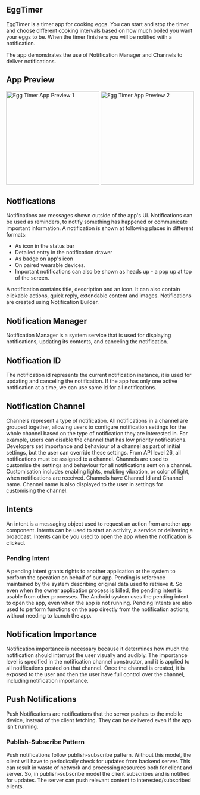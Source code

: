 ## EggTimer ##

EggTimer is a timer app for cooking eggs.
You can start and stop the timer and choose different cooking intervals based on how much boiled you
want your eggs to be. When the timer finishers you will be notified with a notification.

The app demonstrates the use of Notification Manager and Channels to deliver notifications.

## App Preview ##

<img alt="Egg Timer App Preview 1" src="https://github.com/pawanharariya/Egg-Timer/assets/43620548/591ee274-70e7-4d94-8ebb-a013da675b4c" width=250/>
<img alt="Egg Timer App Preview 2" src="https://github.com/pawanharariya/Egg-Timer/assets/43620548/46938a81-027c-4fec-96b9-a85aaeffffb6" width=250/>

## Notifications ##

Notifications are messages shown outside of the app's UI. Notifications can be used as reminders, to
notify something has happened or communicate important information. A notification is shown at
following places in different formats:

- As icon in the status bar
- Detailed entry in the notification drawer
- As badge on app's icon
- On paired wearable devices.
- Important notifications can also be shown as heads up - a pop up at top of the screen.

A notification contains title, description and an icon. It can also contain clickable actions, quick
reply, extendable content and images. Notifications are created using Notification Builder.

## Notification Manager ##

Notification Manager is a system service that is used for displaying notifications, updating its
contents, and canceling the notification.

## Notification ID ##

The notification id represents the current notification instance, it is used for updating and
canceling the notification. If the app has only one active notification at a time, we can use same
id for all notifications.

## Notification Channel ##

Channels represent a type of notification. All notifications in a channel are grouped together,
allowing users to configure notification settings for the whole channel based on the type of
notification they are interested in. For example, users can disable the channel that has low
priority notifications. Developers set importance and behaviour of a channel as part of initial
settings, but the user can override these settings. From API level 26, all notifications must be
assigned to a channel. Channels are used to customise the settings and behaviour for all
notifications sent on a channel. Customisation includes enabling lights, enabling vibration, or
color of light, when notifications are received. Channels have Channel Id and Channel name. Channel
name is also displayed to the user in settings for customising the channel.

## Intents ##

An intent is a messaging object used to request an action from another app component. Intents can be
used to start an activity, a service or delivering a broadcast. Intents can be you used to open the
app when the notification is clicked.

### Pending Intent ###

A pending intent grants rights to another application or the system to perform the operation on
behalf of our app. Pending is reference maintained by the system describing original data used to
retrieve it. So even when the owner application process is killed, the pending intent is usable from
other processes. The Android system uses the pending intent to open the app, even when the app is
not running. Pending Intents are also used to perform functions on the app directly from the
notification actions, without needing to launch the app.

## Notification Importance ##

Notification importance is necessary because it determines how much the notification should
interrupt the user visually and audibly. The importance level is specified in the notification
channel constructor, and it is applied to all notifications posted on that channel. Once the channel
is created, it is exposed to the user and then the user have full control over the channel,
including notification importance.

## Push Notifications ##

Push Notifications are notifications that the server pushes to the mobile device, instead of the
client fetching. They can be delivered even if the app isn't running.

### Publish-Subscribe Pattern ###

Push notifications follow publish-subscribe pattern. Without this model, the client will have to
periodically check for updates from backend server. This can result in waste of network and
processing resources both for client and server. So, in publish-subscribe model the client
subscribes and is notified for updates. The server can push relevant content to
interested/subscribed clients.